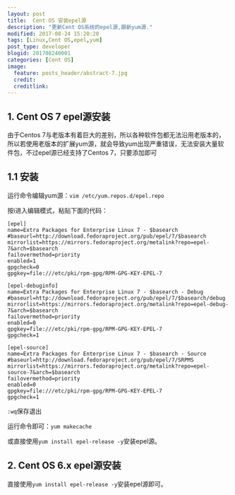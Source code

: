 ```yaml
---
layout: post
title:  Cent OS 安装epel源
description: "更新Cent OS系统的epel源,跟新yum源."
modified: 2017-08-24 15:20:20
tags: [Linux,Cent OS,epel,yum]
post_type: developer
blogid: 201708240001
categories: [Cent OS]
image:
  feature: posts_header/abstract-7.jpg
  credit:
  creditlink:
---
```


## 1. Cent OS 7 epel源安装

由于Centos 7与老版本有着巨大的差别，所以各种软件包都无法沿用老版本的，所以若使用老版本的扩展yum源，就会导致yum出现严重错误，无法安装大量软件包，不过epel源已经支持了Centos 7，只要添加即可

## 1.1 安装

运行命令编辑yum源：`vim /etc/yum.repos.d/epel.repo`

按i进入编辑模式，粘贴下面的代码：

```shell
[epel]
name=Extra Packages for Enterprise Linux 7 - $basearch
#baseurl=http://download.fedoraproject.org/pub/epel/7/$basearch
mirrorlist=https://mirrors.fedoraproject.org/metalink?repo=epel-7&arch=$basearch
failovermethod=priority
enabled=1
gpgcheck=0
gpgkey=file:///etc/pki/rpm-gpg/RPM-GPG-KEY-EPEL-7

[epel-debuginfo]
name=Extra Packages for Enterprise Linux 7 - $basearch - Debug
#baseurl=http://download.fedoraproject.org/pub/epel/7/$basearch/debug
mirrorlist=https://mirrors.fedoraproject.org/metalink?repo=epel-debug-7&arch=$basearch
failovermethod=priority
enabled=0
gpgkey=file:///etc/pki/rpm-gpg/RPM-GPG-KEY-EPEL-7
gpgcheck=1

[epel-source]
name=Extra Packages for Enterprise Linux 7 - $basearch - Source
#baseurl=http://download.fedoraproject.org/pub/epel/7/SRPMS
mirrorlist=https://mirrors.fedoraproject.org/metalink?repo=epel-source-7&arch=$basearch
failovermethod=priority
enabled=0
gpgkey=file:///etc/pki/rpm-gpg/RPM-GPG-KEY-EPEL-7
gpgcheck=1
```

`:wq`保存退出

运行命令即可：`yum makecache`

或直接使用`yum install epel-release -y`安装epel源。


## 2. Cent OS 6.x epel源安装

直接使用`yum install epel-release -y`安装epel源即可。
